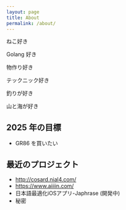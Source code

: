 ```yaml
---
layout: page
title: About
permalink: /about/
---
```


ねこ好き

Golang 好き

物作り好き

テックニック好き

釣りが好き

山と海が好き

## 2025 年の目標

- GR86 を買いたい


## 最近のプロジェクト
- http://cosard.nial4.com/
- https://www.aiiiin.com/
- 日本語最適化iOSアプリ-Japhrase (開発中)
- 秘密
